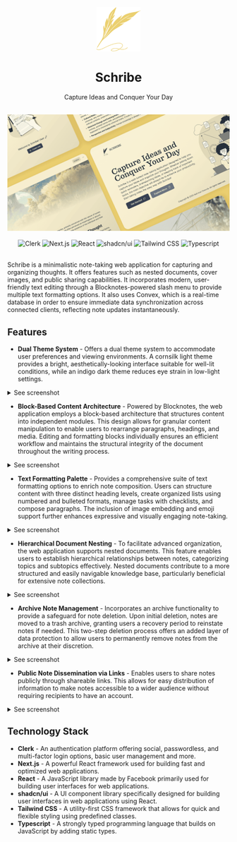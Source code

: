 <!-- markdownlint-disable MD033 -->
<!-- markdownlint-disable MD041 -->
<div align="center">
  <img src="public/icon.svg" alt="Schribe Logo" width="100" height="100" />
  <h1 align="center">Schribe</h1>
  <p align="center">Capture Ideas and Conquer Your Day</p>
</div>

<div align="center">
  <br />
  <img src="public/website-preview.png" alt="Schribe Demo" />
  <br /><br />
  <div>
    <img
      alt="Clerk"
      src="https://img.shields.io/badge/Clerk-%236C47FF?style=flat&logo=clerk"
    />
    <img
      alt="Next.js"
      src="https://img.shields.io/badge/Next.js-%23000000?logo=nextdotjs&logoColor=white"
    />
    <img
      alt="React"
      src="https://img.shields.io/badge/React-%230088CC?logo=react&logoColor=white"
    />
    <img
      alt="shadcn/ui"
      src="https://img.shields.io/badge/shadcn%2Fui-%23000000?logo=shadcnui&logoColor=white"
    />
    <img
      alt="Tailwind CSS"
      src="https://img.shields.io/badge/Tailwind%20CSS-%2306B6D4?logo=tailwindcss&logoColor=white"
    />
    <img
      alt="Typescript"
      src="https://img.shields.io/badge/Typescript-%233178C6?logo=typescript&logoColor=white"
    />
  </div>
</div>
<br />

Schribe is a minimalistic note-taking web application for capturing and organizing thoughts. It offers features such as nested documents, cover images, and public sharing capabilities. It incorporates modern, user-friendly text editing through a Blocknotes-powered slash menu to provide multiple text formatting options. It also uses Convex, which is a real-time database in order to ensure immediate data synchronization across connected clients, reflecting note updates instantaneously.

## Features

- **Dual Theme System** -  Offers a dual theme system to accommodate user preferences and viewing environments.  A cornsilk light theme provides a bright, aesthetically-looking interface suitable for well-lit conditions, while an indigo dark theme reduces eye strain in low-light settings.

<details>
  <summary>See screenshot</summary><br>
<img src="https://i.imgur.com/6h8ziFe.png" alt="Schribe Light Theme" />
<img src="https://i.imgur.com/yrDa7p7.png" alt="Schribe Dark Theme" />
</details>

- **Block-Based Content Architecture** - Powered by Blocknotes, the web application employs a block-based architecture that structures content into independent modules. This design allows for granular content manipulation to enable users to rearrange paragraphs, headings, and media.  Editing and formatting blocks individually ensures an efficient workflow and maintains the structural integrity of the document throughout the writing process.

<details>
  <summary>See screenshot</summary><br>
<img src="https://i.imgur.com/d4AvxH3.png" alt="Schribe Block-Based Content Architecture" />
</details>

- **Text Formatting Palette** - Provides a comprehensive suite of text formatting options to enrich note composition. Users can structure content with three distinct heading levels, create organized lists using numbered and bulleted formats, manage tasks with checklists, and compose paragraphs.  The inclusion of image embedding and emoji support further enhances expressive and visually engaging note-taking.

<details>
  <summary>See screenshot</summary><br>
<img src="https://i.imgur.com/eFkp9Rp.png" alt="Schribe Text Formatting Palette" />
</details>

- **Hierarchical Document Nesting** -  To facilitate advanced organization, the web application supports nested documents. This feature enables users to establish hierarchical relationships between notes, categorizing topics and subtopics effectively.  Nested documents contribute to a more structured and easily navigable knowledge base, particularly beneficial for extensive note collections.

<details>
  <summary>See screenshot</summary><br>
<img src="https://i.imgur.com/FVuacQf.png" alt="Schribe Hierarchical Document Nesting" />
</details>

- **Archive Note Management** - Incorporates an archive functionality to provide a safeguard for note deletion. Upon initial deletion, notes are moved to a trash archive, granting users a recovery period to reinstate notes if needed. This two-step deletion process offers an added layer of data protection to allow users to permanently remove notes from the archive at their discretion.

<details>
  <summary>See screenshot</summary><br>
<img src="https://i.imgur.com/cwr400L.png" alt="Schribe Archive Note Management" />
</details>

- **Public Note Dissemination via Links** - Enables users to share notes publicly through shareable links. This allows for easy distribution of information to make notes accessible to a wider audience without requiring recipients to have an account.

<details>
  <summary>See screenshot</summary><br>
<img src="https://i.imgur.com/JTjbBE4.png" alt="Schribe Public Note Dissemination" />
</details>

## Technology Stack

- **Clerk** - An authentication platform offering social, passwordless, and multi-factor login options, basic user management and more.
- **Next.js** - A powerful React framework used for building fast and optimized web applications.
- **React** - A JavaScript library made by Facebook primarily used for building user interfaces for web applications.
- **shadcn/ui** - A UI component library specifically designed for building user interfaces in web applications using React.
- **Tailwind CSS** - A utility-first CSS framework that allows for quick and flexible styling using predefined classes.
- **Typescript** - A strongly typed programming language that builds on JavaScript by adding static types.
